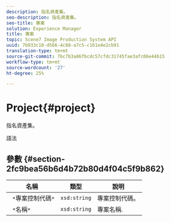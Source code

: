 ```yaml
---
description: 指名資產集。
seo-description: 指名資產集。
seo-title: 專案
solution: Experience Manager
title: 專案
topic: Scene7 Image Production System API
uuid: 7b933c10-d566-4c88-a7c5-c161e4e2cb91
translation-type: tm+mt
source-git-commit: 7bc7b3a86fbcdc57cfdc31745fae3afc06e44b15
workflow-type: tm+mt
source-wordcount: '27'
ht-degree: 25%

---
```



# Project{#project}

指名資產集。

語法

## 參數 {#section-2fc9bea56b6d4b72b80d4f04c5f9b862}

| 名稱 | 類型 | 說明 |
|---|---|---|
| ` *`專案控制代碼`*` | `xsd:string` | 專案控制代碼。 |
| ` *`名稱`*` | `xsd:string` | 專案名稱. |

